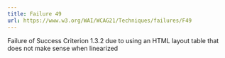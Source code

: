 ```yaml
---
title: Failure 49
url: https://www.w3.org/WAI/WCAG21/Techniques/failures/F49
---
```

Failure of Success Criterion 1.3.2 due to using an HTML layout table that does not make sense when linearized
